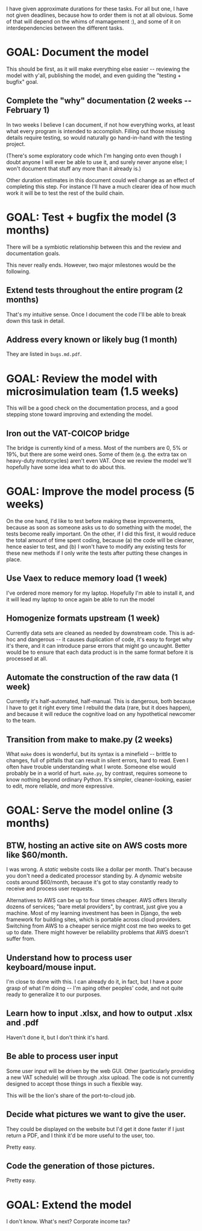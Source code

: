 I have given approximate durations for these tasks. For all but one, I have not given deadlines, because how to order them is not at all obvious. Some of that will depend on the whims of mamagement :), and some of it on interdependencies between the different tasks.

# GOAL: Document the model
This should be first, as it will make everything else easier -- reviewing the model with y'all, publishing the model, and even guiding the "testing + bugfix" goal.

## Complete the "why" documentation (2 weeks -- February 1)
In two weeks I believe I can document, if not how everything works, at least what every program is intended to accomplish. Filling out those missing details require testing, so would naturally go hand-in-hand with the testing project.

(There's some exploratory code which I'm hanging onto even though I doubt anyone I will ever be able to use it, and surely never anyone else; I won't document that stuff any more than it already is.)

Other duration estimates in this document could well change as an effect of completing this step. For instance I'll have a much clearer idea of how much work it will be to test the rest of the build chain.

# GOAL: Test + bugfix the model (3 months)
There will be a symbiotic relationship between this and the review and documentation goals.

This never really ends. However, two major milestones would be the following.

## Extend tests throughout the entire program (2 months)

That's my intuitive sense. Once I document the code I'll be able to break down this task in detail.

## Address every known or likely bug (1 month)
They are listed in `bugs.md.pdf`.

# GOAL: Review the model with microsimulation team (1.5 weeks)
This will be a good check on the documentation process,
and a good stepping stone toward improving and extending the model.

## Iron out the VAT-COICOP bridge
The bridge is currently kind of a mess. Most of the numbers are 0, 5% or 19%, but there are some weird ones. Some of them (e.g. the extra tax on heavy-duty motorcycles) aren't even VAT. Once we review the model we'll hopefully have some idea what to do about this.

# GOAL: Improve the model process (5 weeks)

On the one hand, I'd like to test before making these improvements, because as soon as someone asks us to do something with the model, the tests become really important. On the other, if I did this first, it would reduce the total amount of time spent coding, because (a) the code will be cleaner, hence easier to test, and (b) I won't have to modify any existing tests for these new methods if I only write the tests after putting these changes in place.

## Use Vaex to reduce memory load (1 week)
I've ordered more memory for my laptop. Hopefully I'm able to install it, and it will lead my laptop to once again be able to run the model

## Homogenize formats upstream (1 week)
Currently data sets are cleaned as needed by downstream code. This is ad-hoc and dangerous -- it causes duplication of code, it's easy to forget why it's there, and it can introduce parse errors that might go uncaught. Better would be to ensure that each data product is in the same format before it is processed at all.

## Automate the construction of the raw data (1 week)
Currently it's half-automated, half-manual. This is dangerous, both because I have to get it right every time I rebuild the data (rare, but it does happen), and because it will reduce the cognitive load on any hypothetical newcomer to the team.

## Transition from make to make.py (2 weeks)
What `make` does is wonderful, but its syntax is a minefield -- brittle to changes, full of pitfalls that can result in silent errors, hard to read. Even I often have trouble understanding what I wrote. Someone else would probably be in a world of hurt. `make.py`, by contrast, requires someone to know nothing beyond ordinary Python. It's simpler, cleaner-looking, easier to edit, more reliable, *and* more expressive.

# GOAL: Serve the model online (3 months)

## BTW, hosting an active site on AWS costs more like $60/month.
I was wrong. A *static* website costs like a dollar per month. That's because you don't need a dedicated processor standing by. A *dynamic* website costs around $60/month, because it's got to stay constantly ready to receive and process user requests.

Alternatives to AWS can be up to four times cheaper. AWS offers literally dozens of services; "bare metal providers", by contrast, just give you a machine. Most of my learning investment has been in Django, the web framework for building sites, which is portable across cloud providers. Switching from AWS to a cheaper service might cost me two weeks to get up to date. There might however be reliability problems that AWS doesn't suffer from.

## Understand how to process user keyboard/mouse input.
I'm close to done with this. I can already do it, in fact, but I have a poor grasp of what I'm doing -- I'm aping other peoples' code, and not quite ready to generalize it to our purposes.

## Learn how to input .xlsx, and how to output .xlsx and .pdf
Haven't done it, but I don't think it's hard.

## Be able to process user input
Some user input will be driven by the web GUI.
Other (particularly providing a new VAT schedule) will be through .xlsx upload.
The code is not currently designed to accept those things in such a flexible way.

This will be the lion's share of the port-to-cloud job.

## Decide what pictures we want to give the user.
They could be displayed on the website but I'd get it done faster if I just return a PDF,
and I think it'd be more useful to the user, too.

Pretty easy.

## Code the generation of those pictures.

Pretty easy.

# GOAL: Extend the model
I don't know. What's next? Corporate income tax?
